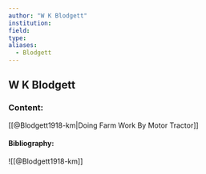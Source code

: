 ```yaml
---
author: "W K Blodgett"
institution:
field:
type:
aliases:
  - Blodgett
---
```


## W K Blodgett

### Content:
[[@Blodgett1918-km|Doing Farm Work By Motor Tractor]]

#### Bibliography:

![[@Blodgett1918-km]]